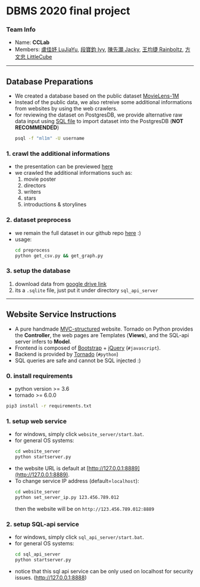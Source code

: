 # DBMS 2020 final project

### Team Info
- Name: **CCLab**
- Members: [盧佳妤 LuJiaYu](https://github.com/lujiayu0807), [段寶鈞 Ivy](https://github.com/ivy753116), [陳先灝 Jacky](https://github.com/jacky18008), [王均捷 Rainboltz](https://github.com/rainboltz), [方文忠 LittleCube](https://github.com/littlecube2019)

---

## Database Preparations

- We created a database based on the public dataset [MovieLens-1M](https://grouplens.org/datasets/movielens/1m/)
- Instead of the public data, we also retreive some additional informations from websites by using the web crawlers.
- for reviewing the dataset on PostgresDB, we provide alternative raw data input using [SQL file](https://drive.google.com/open?id=15H_NnfM33FYJO-HLSnuzr-a3msspqZ8d) to import  dataset into the PostgresDB (**NOT RECOMMENDED**)
    ```bash
    psql -f "ml1m" -U username
    ```

### 1. crawl the additional informations

- the presentation can be previewed [here](https://nbviewer.jupyter.org/github/jacky18008/DBMS_2020_final/blob/master/crawler/IMDB_crawler.ipynb)
- we crawled the additional informations such as:
    1. movie poster
    2. directors
    3. writers
    4. stars
    5. introductions & storylines

### 2. dataset preprocess

- we remain the full dataset in our github repo [here](https://github.com/jacky18008/DBMS_2020_final/tree/master/preprocess) :)
- usage:
    ```bash
    cd preprocess
    python get_csv.py && get_graph.py
    ```

### 3. setup the database
1. download data from [google drive link](https://drive.google.com/file/d/13boe5aTZVV-pabHJv5Bw0AG5ykX1t9dk/view?fbclid=IwAR0lIPDRbNCsHleasjLq3tc9fTh-UrUJQrbMYDmH4Gi9TmGQZxbKytDaaE0)
2. its a `.sqlite` file, just put it under directory `sql_api_server`

---

## Website Service Instructions
- A pure handmade [MVC-structured](https://zh.wikipedia.org/zh-tw/MVC) website. Tornado on Python provides the **Controller**, the web pages are Templates (**Views**), and the SQL-api server infers to **Model**.
- Frontend is composed of [Bootstrap](https://getbootstrap.com/) + [jQuery](https://jquery.com/) (`#javascript`).
- Backend is provided by [Tornado](https://www.tornadoweb.org/en/stable/) (`#python`)
- SQL queries are safe and cannot be SQL injected :)

### 0. install requirements
- python version >= 3.6
- tornado >= 6.0.0
```bash
pip3 install -r requirements.txt
```

### 1. setup web service
- for windows, simply click `website_server/start.bat`.
- for general OS systems:
    ```bash
    cd website_server
    python startserver.py
    ```
- the website URL is default at [http://127.0.0.1:8889](http://127.0.0.1:8889).
- To change service IP address (default=`localhost`):
    ```bash
    cd website_server
    python set_server_ip.py 123.456.789.012
    ```
    then the website will be on `http://123.456.789.012:8889`

### 2. setup SQL-api service
- for windows, simply click `sql_api_server/start.bat`.
- for general OS systems:
    ```bash
    cd sql_api_server
    python startserver.py
    ```
- notice that this sql api service can be only used on localhost for security issues. (http://127.0.0.1:8888)
